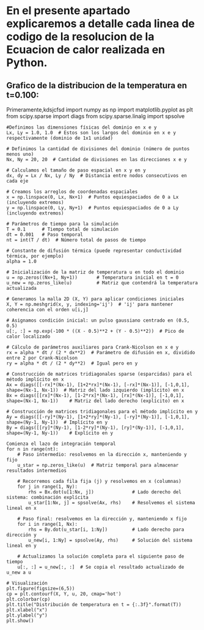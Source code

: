 # En el presente apartado explicaremos a detalle cada linea de codigo de la resolucion de la Ecuacion de calor realizada en Python.

## Grafico de la distribucion de la temperatura en t=0.100:

Primeramente,kdsjcfsd
    import numpy as np
    import matplotlib.pyplot as plt
    from scipy.sparse import diags
    from scipy.sparse.linalg import spsolve

    #Definimos las dimensiones físicas del dominio en x e y
    Lx, Ly = 1.0, 1.0  # Estos son los largos del dominio en x e y respectivamente (dominio de 1x1 unidad)

    # Definimos la cantidad de divisiones del dominio (número de puntos menos uno)
    Nx, Ny = 20, 20  # Cantidad de divisiones en las direcciones x e y

    # Calculamos el tamaño de paso espacial en x y en y
    dx, dy = Lx / Nx, Ly / Ny  # Distancia entre nodos consecutivos en cada eje
    
    # Creamos los arreglos de coordenadas espaciales
    x = np.linspace(0, Lx, Nx+1)  # Puntos equiespaciados de 0 a Lx (incluyendo extremos)
    y = np.linspace(0, Ly, Ny+1)  # Puntos equiespaciados de 0 a Ly (incluyendo extremos)
    
    # Parámetros de tiempo para la simulación
    T = 0.1      # Tiempo total de simulación
    dt = 0.001   # Paso temporal
    nt = int(T / dt)  # Número total de pasos de tiempo

    # Constante de difusión térmica (puede representar conductividad térmica, por ejemplo)
    alpha = 1.0
    
    # Inicialización de la matriz de temperatura u en todo el dominio
    u = np.zeros((Nx+1, Ny+1))       # Temperatura inicial en t = 0
    u_new = np.zeros_like(u)         # Matriz que contendrá la temperatura actualizada
    
    # Generamos la malla 2D (X, Y) para aplicar condiciones iniciales
    X, Y = np.meshgrid(x, y, indexing='ij')  # 'ij' para mantener coherencia con el orden u[i,j]
    
    # Asignamos condición inicial: un pulso gaussiano centrado en (0.5, 0.5)
    u[:, :] = np.exp(-100 * ((X - 0.5)**2 + (Y - 0.5)**2))  # Pico de calor localizado
    
    # Cálculo de parámetros auxiliares para Crank-Nicolson en x e y
    rx = alpha * dt / (2 * dx**2)  # Parámetro de difusión en x, dividido entre 2 por Crank-Nicolson
    ry = alpha * dt / (2 * dy**2)  # Igual pero en y
    
    # Construcción de matrices tridiagonales sparse (esparcidas) para el método implícito en x
    Ax = diags([[-rx]*(Nx-1), [1+2*rx]*(Nx-1), [-rx]*(Nx-1)], [-1,0,1], shape=(Nx-1, Nx-1))  # Matriz del lado izquierdo (implícito) en x
    Bx = diags([[rx]*(Nx-1), [1-2*rx]*(Nx-1), [rx]*(Nx-1)], [-1,0,1], shape=(Nx-1, Nx-1))    # Matriz del lado derecho (explícito) en x

    # Construcción de matrices tridiagonales para el método implícito en y
    Ay = diags([[-ry]*(Ny-1), [1+2*ry]*(Ny-1), [-ry]*(Ny-1)], [-1,0,1], shape=(Ny-1, Ny-1))  # Implícito en y
    By = diags([[ry]*(Ny-1), [1-2*ry]*(Ny-1), [ry]*(Ny-1)], [-1,0,1], shape=(Ny-1, Ny-1))    # Explícito en y
    
    Comienza el lazo de integración temporal
    for n in range(nt):
        # Paso intermedio: resolvemos en la dirección x, manteniendo y fijo
        u_star = np.zeros_like(u)  # Matriz temporal para almacenar resultados intermedios
    
        # Recorremos cada fila fija (j) y resolvemos en x (columnas)
        for j in range(1, Ny):
            rhs = Bx.dot(u[1:Nx, j])              # Lado derecho del sistema: combinación explícita
            u_star[1:Nx, j] = spsolve(Ax, rhs)    # Resolvemos el sistema lineal en x
    
        # Paso final: resolvemos en la dirección y, manteniendo x fijo
        for i in range(1, Nx):
            rhs = By.dot(u_star[i, 1:Ny])         # Lado derecho para dirección y
            u_new[i, 1:Ny] = spsolve(Ay, rhs)     # Solución del sistema lineal en y
    
        # Actualizamos la solución completa para el siguiente paso de tiempo
        u[:, :] = u_new[:, :]  # Se copia el resultado actualizado de u_new a u

    # Visualización
    plt.figure(figsize=(6,5))
    cp = plt.contourf(X, Y, u, 20, cmap='hot')
    plt.colorbar(cp)
    plt.title("Distribución de temperatura en t = {:.3f}".format(T))
    plt.xlabel("x")
    plt.ylabel("y")
    plt.show()
